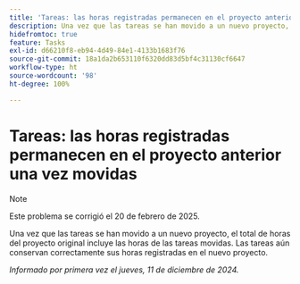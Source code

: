 ```yaml
---
title: 'Tareas: las horas registradas permanecen en el proyecto anterior una vez movidas'
description: Una vez que las tareas se han movido a un nuevo proyecto, el total de horas del proyecto original incluye las horas de las tareas movidas. Las tareas aún conservan correctamente sus horas registradas en el nuevo proyecto.
hidefromtoc: true
feature: Tasks
exl-id: d66210f8-eb94-4d49-84e1-4133b1683f76
source-git-commit: 18a1da2b653110f6320dd83d5bf4c31130cf6647
workflow-type: ht
source-wordcount: '98'
ht-degree: 100%

---
```


# Tareas: las horas registradas permanecen en el proyecto anterior una vez movidas

>[!NOTE]
>
>Este problema se corrigió el 20 de febrero de 2025.

Una vez que las tareas se han movido a un nuevo proyecto, el total de horas del proyecto original incluye las horas de las tareas movidas. Las tareas aún conservan correctamente sus horas registradas en el nuevo proyecto.

_Informado por primera vez el jueves, 11 de diciembre de 2024._
